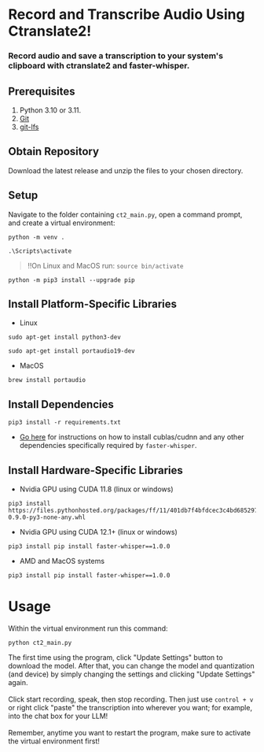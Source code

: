 # Record and Transcribe Audio Using Ctranslate2!
### Record audio and save a transcription to your system's clipboard with ctranslate2 and faster-whisper.

## Prerequisites
1) Python 3.10 or 3.11.
2) [Git](https://git-scm.com/downloads)
3) [git-lfs](https://git-lfs.com/)

## Obtain Repository

Download the latest release and unzip the files to your chosen directory.

## Setup
Navigate to the folder containing ```ct2_main.py```, open a command prompt, and create a virtual environment:
```
python -m venv .
```
```
.\Scripts\activate
```
  > ‼️On Linux and MacOS run: ```source bin/activate```
```
python -m pip3 install --upgrade pip
```
## Install Platform-Specific Libraries
* Linux
```
sudo apt-get install python3-dev
```
```
sudo apt-get install portaudio19-dev
```
* MacOS
```
brew install portaudio
```
## Install Dependencies
```
pip3 install -r requirements.txt
```
* [Go here](https://github.com/SYSTRAN/faster-whisper) for instructions on how to install cublas/cudnn and any other dependencies specifically required by ```faster-whisper```.
## Install Hardware-Specific Libraries
* Nvidia GPU using CUDA 11.8 (linux or windows)
```
pip3 install https://files.pythonhosted.org/packages/ff/11/401db7f4bfdcec3c4bd685297c2fb11a3caa0a0fa3288bd209f973b877bb/faster_whisper-0.9.0-py3-none-any.whl
```
* Nvidia GPU using CUDA 12.1+ (linux or windows)
```
pip3 install pip install faster-whisper==1.0.0
```
* AMD and MacOS systems
```
pip3 install pip install faster-whisper==1.0.0
```
# Usage
Within the virtual environment run this command:
```
python ct2_main.py
```
The first time using the program, click "Update Settings" button to download the model.  After that, you can change the model and quantization (and device) by simply changing the settings and clicking "Update Settings" again.<br><br>
Click start recording, speak, then stop recording.  Then just use ```control + v``` or right click "paste" the transcription into wherever you want; for example, into the chat box for your LLM!<br><br>
Remember, anytime you want to restart the program, make sure to activate the virtual environment first!
